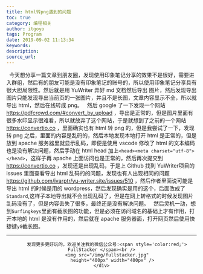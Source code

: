 ```yaml
---
title: html转png遇到的问题
toc: true
category: 编程相关
author: itgoyo
tags: Program
date: 2019-09-02 11:13:34
keywords:
description:
source_url:
---
```


&nbsp;&nbsp;今天想分享一篇文章到朋友圈，发现使用印象笔记分享的效果不是很好，需要进入群组，然后有的朋友可能是没有印象笔记的账号的，所以使用印象笔记分享具有很大胆局限性。然后就是用 YuWriter 弄好 md 文档然后导出 图片，然后发现导出图片只能发现导出当前页的一张图片，并且不是长图，文章内容显示不全，所以就导出 html，然后在线转成 png。
&nbsp;&nbsp;然后 google 了一下发现一个网站 https://pdfcrowd.com/#convert_by_upload ，导出是正常的，但是图片里面有很多水印显示很难看，所以就放弃了这个网站，于是就想到了之前的一个网站 https://convertio.co ，里面确实也有 html 转 png 的，但是我尝试了一下，发现转 png 之后，里面的内容是乱码的，然后本地发现本地打开 html 是正常的，但是放到 apache 服务器里就显示乱码，即便是使用 vscode 修改了 html 的文本编码也是没有解决问题，然后手动在 html head 加上`<head><meta charset="utf-8"></head>`，这样子再 apache 上面访问也是正常的，然后再次提交到 https://convertio.co ，发现还是出现乱码，于是上 Github 找到 YuWriter项目的 issues 里面查看导出 html 乱码的的问题，发现也有人出现相同的问题 https://github.com/ivarptr/yu-writer.site/issues/510 ，然后作者里面说可能是导出 html 的时候是用的 wordpress，然后发现确实是用的这个，后面改成了`Standard`,这样子本地导出就不会出现乱码了，但是在网上转格式的时候发现图片乱码没有了，但是内容丢失了很多，最终还是没有解决问题。
&nbsp;&nbsp;然后灵机一动，想到`Surfingkeys`里面有截长图的功能，但是必须在访问域名的基础上才有作用，打开本地的 html 是没有作用的，然后就在 apache 服务器面，打开网页然后使用快捷键`yG`截长图。

---
<div align=center>

        发现更多更好玩的，欢迎关注我的微信公众号:<span style='color:red;'> FullStacker </span><br />
        <img src="/img/fullstacker.jpg"
            height="400px" width="400px" />
    </div>

